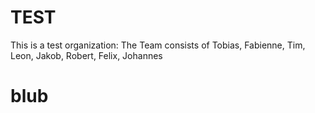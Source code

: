 # TEST
This is a test organization: The Team consists of Tobias, Fabienne, Tim, Leon, Jakob, Robert, Felix, Johannes

# blub
